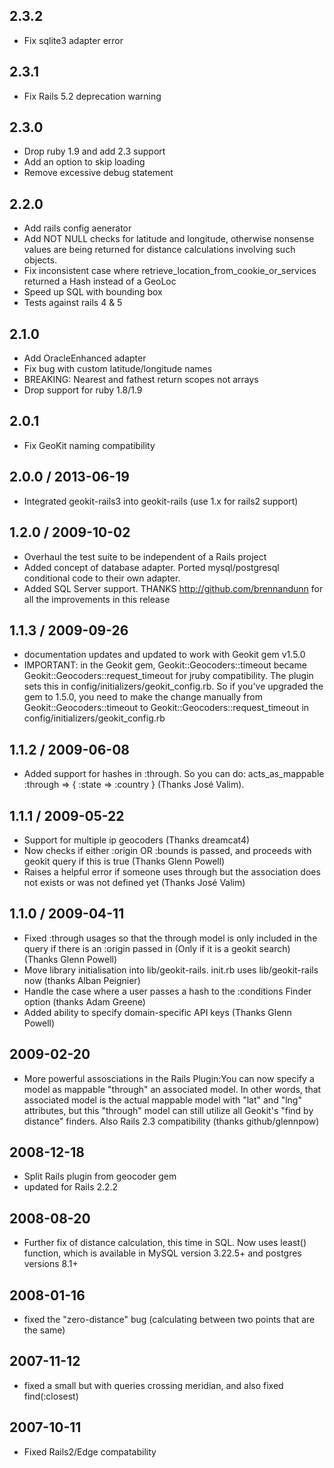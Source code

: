 ## 2.3.2

* Fix sqlite3 adapter error

## 2.3.1

* Fix Rails 5.2 deprecation warning

## 2.3.0

* Drop ruby 1.9 and add 2.3 support
* Add an option to skip loading
* Remove excessive debug statement

## 2.2.0

* Add rails config aenerator
* Add NOT NULL checks for latitude and longitude, otherwise nonsense
  values are being returned for distance calculations involving such
  objects.
* Fix inconsistent case where retrieve_location_from_cookie_or_services
  returned a Hash instead of a GeoLoc
* Speed up SQL with bounding box
* Tests against rails 4 & 5

## 2.1.0

* Add OracleEnhanced adapter
* Fix bug with custom latitude/longitude names
* BREAKING: Nearest and fathest return scopes not arrays
* Drop support for ruby 1.8/1.9

## 2.0.1

* Fix GeoKit naming compatibility

## 2.0.0 / 2013-06-19

* Integrated geokit-rails3 into geokit-rails  (use 1.x for rails2 support)

## 1.2.0 / 2009-10-02

* Overhaul the test suite to be independent of a Rails project
* Added concept of database adapter. Ported mysql/postgresql conditional code to their own adapter.
* Added SQL Server support. THANKS http://github.com/brennandunn for all the improvements in this release

## 1.1.3 / 2009-09-26

* documentation updates and updated to work with Geokit gem v1.5.0
* IMPORTANT: in the Geokit gem, Geokit::Geocoders::timeout became Geokit::Geocoders::request_timeout for jruby compatibility.
The plugin sets this in config/initializers/geokit_config.rb. So if you've upgraded the gem to 1.5.0, you need to
make the change manually from Geokit::Geocoders::timeout to Geokit::Geocoders::request_timeout in config/initializers/geokit_config.rb

## 1.1.2 / 2009-06-08

* Added support for hashes in :through. So you can do: acts_as_mappable :through => { :state => :country } (Thanks José Valim).

## 1.1.1 / 2009-05-22
* Support for multiple ip geocoders (Thanks dreamcat4)
* Now checks if either :origin OR :bounds is passed, and proceeds with geokit query if this is true (Thanks Glenn Powell)
* Raises a helpful error if someone uses through but the association does not exists or was not defined yet (Thanks José Valim)

## 1.1.0 / 2009-04-11

* Fixed :through usages so that the through model is only included in the query if there 
	is an :origin passed in (Only if it is a geokit search) (Thanks Glenn Powell)
* Move library initialisation into lib/geokit-rails. init.rb uses lib/geokit-rails now (thanks Alban Peignier)
* Handle the case where a user passes a hash to the :conditions Finder option (thanks Adam Greene)
* Added ability to specify domain-specific API keys (Thanks Glenn Powell)

## 2009-02-20

* More powerful assosciations in the Rails Plugin:You can now specify a model as mappable "through" an associated model. 
In other words, that associated model is the actual mappable model with "lat" and "lng" attributes, but this "through" model 
can still utilize all Geokit's "find by distance" finders. Also Rails 2.3 compatibility (thanks github/glennpow)

## 2008-12-18

* Split Rails plugin from geocoder gem
* updated for Rails 2.2.2

## 2008-08-20

* Further fix of distance calculation, this time in SQL. Now uses least() function, which is available in MySQL version 3.22.5+ and postgres versions 8.1+

## 2008-01-16

* fixed the "zero-distance" bug (calculating between two points that are the same)

## 2007-11-12

* fixed a small but with queries crossing meridian, and also fixed find(:closest)

## 2007-10-11

* Fixed Rails2/Edge compatability
